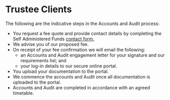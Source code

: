 # Trustee Clients

The following are the indicative steps in the Accounts and Audit process:

- You request a fee quote and provide contact details by completing the Self Administered Funds [contact form.](https://aussupersource.com.au/trustee-contact-form/)
- We advise you of our proposed fee.
- On receipt of your fee confirmation we will email the following:
  - an Accounts and Audit engagement letter for your signature and our requirements list; and
  - your log-in details to our secure online portal.
- You upload your documentation to the portal.
- We commence the accounts and Audit once all documentation is uploaded to the portal.
- Accounts and Audit are completed in accordance with an agreed timetable.